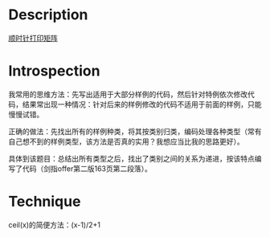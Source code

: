 # Description

[顺时针打印矩阵](https://www.nowcoder.com/practice/9b4c81a02cd34f76be2659fa0d54342a?tpId=13&tqId=11172&tPage=1&rp=1&ru=/ta/coding-interviews&qru=/ta/coding-interviews/question-ranking)

# Introspection

我常用的思维方法：先写出适用于大部分样例的代码，然后针对特例依次修改代码，结果常出现一种情况：针对后来的样例修改的代码不适用于前面的样例，只能慢慢试错。

正确的做法：先找出所有的样例种类，将其按类别归类，编码处理各种类型（常有自己想不到的样例类型，该方法是否真的实用？我想应当比我的思路更好）。

具体到该题目：总结出所有类型之后，找出了类别之间的关系为递进，按该特点编写了代码（剑指offer第二版163页第二段落）。

# Technique

ceil(x)的简便方法：(x-1)/2+1